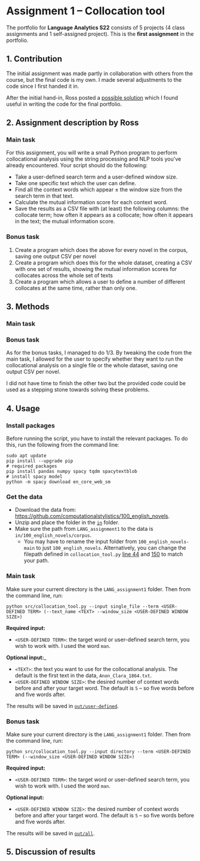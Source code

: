 # Assignment 1 – Collocation tool
The portfolio for __Language Analytics S22__ consists of 5 projects (4 class assignments and 1 self-assigned project). This is the __first assignment__ in the portfolio. 

## 1. Contribution
The initial assignment was made partly in collaboration with others from the course, but the final code is my own. I made several adjustments to the code since I first handed it in.

After the initial hand-in, Ross posted a [possible solution](https://github.com/CDS-AU-DK/cds-language/blob/main/notebooks/assignment1_possible_solution.ipynb) which I found useful in writing the code for the final portfolio.

## 2. Assignment description by Ross
### Main task
For this assignment, you will write a small Python program to perform collocational analysis using the string processing and NLP tools you've already encountered. Your script should do the following:

- Take a user-defined search term and a user-defined window size.
- Take one specific text which the user can define.
- Find all the context words which appear ± the window size from the search term in that text.
- Calculate the mutual information score for each context word.
- Save the results as a CSV file with (at least) the following columns: the collocate term; how often it appears as a collocate; how often it appears in the text; the mutual information score.

### Bonus task
1. Create a program which does the above for every novel in the corpus, saving one output CSV per novel
2. Create a program which does this for the whole dataset, creating a CSV with one set of results, showing the mutual information scores for collocates across the whole set of texts
3. Create a program which allows a user to define a number of different collocates at the same time, rather than only one.

## 3. Methods
### Main task


### Bonus task
As for the bonus tasks, I managed to do 1/3. By tweaking the code from the main task, I allowed for the user to specify whether they want to run the collocational analysis on a single file or the whole dataset, saving one output CSV per novel.

I did not have time to finish the other two but the provided code could be used as a stepping stone towards solving these problems.


## 4. Usage
### Install packages
Before running the script, you have to install the relevant packages. To do this, run the following from the command line:
```
sudo apt update
pip install --upgrade pip
# required packages
pip install pandas numpy spacy tqdm spacytextblob
# install spacy model
python -m spacy download en_core_web_sm
```

### Get the data
- Download the data from: https://github.com/computationalstylistics/100_english_novels.
- Unzip and place the folder in the [`in`](https://github.com/agnesbn/LANG_assignment1/tree/main/in) folder.
- Make sure the path from `LANG_assignment1` to the data is `in/100_english_novels/corpus`.
    - You may have to rename the input folder from `100_english_novels-main` to just `100_english_novels`. Alternatively, you can change the filepath defined in `collocation_tool.py` [line 44](https://github.com/agnesbn/LANG_assignment1/blob/2163cdfc70d9a736591afe3bfdea83cd33cd9340/src/collocation_tool.py#L44) and [150](https://github.com/agnesbn/LANG_assignment1/blob/2163cdfc70d9a736591afe3bfdea83cd33cd9340/src/collocation_tool.py#L150) to match your path.

### Main task
Make sure your current directory is the `LANG_assignment1` folder. Then from the command line, run:
```
python src/collocation_tool.py --input single_file --term <USER-DEFINED TERM> (--text_name <TEXT> --window_size <USER-DEFINED WINDOW SIZE>)
```
__Required input:__
- `<USER-DEFINED TERM>`: the target word or user-defined search term, you wish to work with. I used the word `man`.

__Optional input:___
- `<TEXT>`: the text you want to use for the collocational analysis. The default is the first text in the data, `Anon_Clara_1864.txt`.
- `<USER-DEFINED WINDOW SIZE>`: the desired number of context words before and after your target word. The default is `5` – so five words before and five words after.

The results will be saved in [`out/user-defined`](https://github.com/agnesbn/LANG_assignment1/tree/main/out/user-defined).

### Bonus task
Make sure your current directory is the `LANG_assignment1` folder. Then from the command line, run:
```
python src/collocation_tool.py --input directory --term <USER-DEFINED TERM> (--window_size <USER-DEFINED WINDOW SIZE>)
```
__Required input:__
- `<USER-DEFINED TERM>`: the target word or user-defined search term, you wish to work with. I used the word `man`.

__Optional input:__
- `<USER-DEFINED WINDOW SIZE>`: the desired number of context words before and after your target word. The default is `5` – so five words before and five words after.

The results will be saved in [`out/all`](https://github.com/agnesbn/LANG_assignment1/tree/main/out/all).

## 5. Discussion of results
